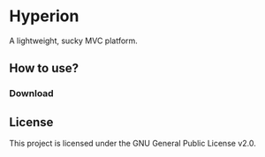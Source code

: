 # Hyperion
A lightweight, sucky MVC platform.

## How to use?
### Download

## License
This project is licensed under the GNU General Public License v2.0.
